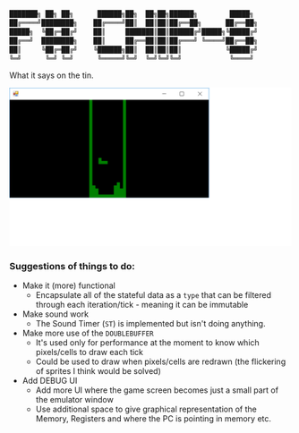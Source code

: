 ```
███████╗ ██╗ ██╗      ██████╗██╗  ██╗██╗██████╗        █████╗ 
██╔════╝████████╗    ██╔════╝██║  ██║██║██╔══██╗      ██╔══██╗
█████╗  ╚██╔═██╔╝    ██║     ███████║██║██████╔╝█████╗╚█████╔╝
██╔══╝  ████████╗    ██║     ██╔══██║██║██╔═══╝ ╚════╝██╔══██╗
██║     ╚██╔═██╔╝    ╚██████╗██║  ██║██║██║           ╚█████╔╝
╚═╝      ╚═╝ ╚═╝      ╚═════╝╚═╝  ╚═╝╚═╝╚═╝            ╚════╝ 
```

What it says on the tin.

![Screenshot playing Tetris](https://github.com/MattDrivenDev/Chip-8/blob/master/tetris-screenshot.png)

### Suggestions of things to do:

* Make it (more) functional 
  * Encapsulate all of the stateful data as a `type` that can be filtered through each iteration/tick - meaning it can be immutable
* Make sound work
  * The Sound Timer (`ST`) is implemented but isn't doing anything.
* Make more use of the `DOUBLEBUFFER`
  * It's used only for performance at the moment to know which pixels/cells to draw each tick
  * Could be used to draw when pixels/cells are redrawn (the flickering of sprites I think would be solved)
* Add DEBUG UI
  * Add more UI where the game screen becomes just a small part of the emulator window
  * Use additional space to give graphical representation of the Memory, Registers and where the PC is pointing in memory etc.
